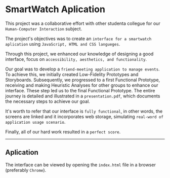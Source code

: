 # SmartWatch Aplication

This project was a collaborative effort with other studenta collegue for our ```Human-Computer Interaction``` subject.

The project's objectives was to create an ```interface for a smartwatch aplication``` using ```JavaScript, HTML and CSS langueges```.

Through this project, we enhanced our knowledge of designing a good interface, focus on ```accessibility, aesthetics, and functionality```. 

Our goal was to develop a ```friend-meeting application to manage events```. To achieve this, we initially created Low-Fidelity Prototypes and Storyboards. Subsequently, we progressed to a first Functional Prototype, receiving and making Heuristic Analyses for other groups to enhance our interface. These step led us to the final Functional Prototype. The entire journey is detailed and illustrated in a ```presentation.pdf```, which documents the necessary steps to achieve our goal.

It's worth to refer that our interface is ```fully functional```, in other words, the screens are linked and it incorporates web storage, simulating ```real-word of application usage scenario```.

Finally, all of our hard work resulted in a ```perfect score```.

---
## Aplication

The interface can be viewed by opening the ```index.html``` file in a browser (preferably ```Chrome```).
